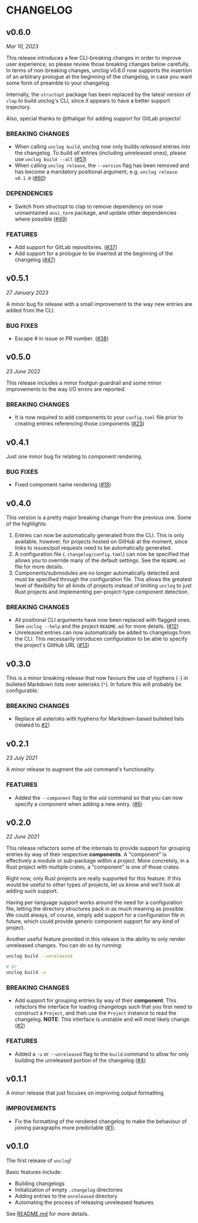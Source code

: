 # CHANGELOG

## v0.6.0

*Mar 10, 2023*

This release introduces a few CLI-breaking changes in order to improve user
experience, so please review those breaking changes below carefully. In terms of
non-breaking changes, unclog v0.6.0 now supports the insertion of an arbitrary
prologue at the beginning of the changelog, in case you want some form of
preamble to your changelog.

Internally, the `structopt` package has been replaced by the latest version of
`clap` to build unclog's CLI, since it appears to have a better support
trajectory.

Also, special thanks to @thaligar for adding support for GitLab projects!

### BREAKING CHANGES

- When calling `unclog build`, unclog now only builds
  _released_ entries into the changelog. To build _all_ entries
  (including unreleased ones), please use `unclog build --all`
  ([\#51](https://github.com/informalsystems/unclog/issues/51))
- When calling `unclog release`, the `--version` flag has been removed and
  has become a mandatory positional argument, e.g. `unclog release v0.1.0`
  ([\#60](https://github.com/informalsystems/unclog/pull/60))

### DEPENDENCIES

- Switch from structopt to clap to remove dependency on now unmaintained
  `ansi_term` package, and update other dependencies where possible
  ([\#49](https://github.com/informalsystems/unclog/pull/49))

### FEATURES

- Add support for GitLab repositories.
  ([#37](https://github.com/informalsystems/unclog/pull/37))
- Add support for a prologue to be inserted at the beginning of the changelog
  ([\#47](https://github.com/informalsystems/unclog/issues/47))

## v0.5.1

*27 January 2023*

A minor bug fix release with a small improvement to the way new entries are
added from the CLI.

### BUG FIXES

- Escape \# in issue or PR number.
  ([\#38](https://github.com/informalsystems/unclog/issues/38))

## v0.5.0

*23 June 2022*

This release includes a minor footgun guardrail and some minor improvements to
the way I/O errors are reported.

### BREAKING CHANGES

- It is now required to add components to your `config.toml`
  file prior to creating entries referencing those components
  ([#23](https://github.com/informalsystems/unclog/issues/23))

## v0.4.1

Just one minor bug fix relating to component rendering.

### BUG FIXES

- Fixed component name rendering
  ([#19](https://github.com/informalsystems/unclog/issues/19))

## v0.4.0

This version is a pretty major breaking change from the previous one. Some of
the highlights:

1. Entries can now be automatically generated from the CLI. This is only
   available, however, for projects hosted on GitHub at the moment, since links
   to issues/pull requests need to be automatically generated.
2. A configuration file (`.changelog/config.toml`) can now be specified that
   allows you to override many of the default settings. See the `README.md` file
   for more details.
3. Components/submodules are no longer automatically detected and must be
   specified through the configuration file. This allows the greatest level of
   flexibility for all kinds of projects instead of limiting `unclog` to just
   Rust projects and implementing per-project-type component detection.

### BREAKING CHANGES

- All positional CLI arguments have now been replaced with flagged ones. See
  `unclog --help` and the project `README.md` for more details.
  ([#12](https://github.com/informalsystems/unclog/issues/12))
- Unreleased entries can now automatically be added to changelogs from the CLI.
  This necessarily introduces configuration to be able to specify the project's
  GitHub URL ([#13](https://github.com/informalsystems/unclog/issues/13))

## v0.3.0

This is a minor breaking release that now favours the use of hyphens (`-`) in
bulleted Markdown lists over asterisks (`*`). In future this will probably be
configurable.

### BREAKING CHANGES

- Replace all asterisks with hyphens for Markdown-based bulleted lists (related
  to [#2](https://github.com/informalsystems/unclog/issues/2))

## v0.2.1

*23 July 2021*

A minor release to augment the `add` command's functionality.

### FEATURES

* Added the `--component` flag to the `add` command so that you can now specify
  a component when adding a new entry.
  ([#6](https://github.com/informalsystems/unclog/issues/6))

## v0.2.0

*22 June 2021*

This release refactors some of the internals to provide support for grouping
entries by way of their respective **components**. A "component" is effectively
a module or sub-package within a project. More concretely, in a Rust project
with multiple crates, a "component" is one of those crates.

Right now, only Rust projects are really supported for this feature. If this
would be useful to other types of projects, let us know and we'll look at adding
such support.

Having per-language support works around the need for a configuration file,
letting the directory structures pack in as much meaning as possible. We could
always, of course, simply add support for a configuration file in future, which
could provide generic component support for any kind of project.

Another useful feature provided in this release is the ability to only render
unreleased changes. You can do so by running:

```bash
unclog build --unreleased

# Or
unclog build -u
```

### BREAKING CHANGES

* Add support for grouping entries by way of their **component**. This refactors
  the interface for loading changelogs such that you first need to construct a
  `Project`, and then use the `Project` instance to read the changelog.
  **NOTE**: This interface is unstable and will most likely change.
  ([#2](https://github.com/informalsystems/unclog/issues/2))

### FEATURES

* Added a `-u` or `--unreleased` flag to the `build` command to allow for only
  building the unreleased portion of the changelog
  ([#4](https://github.com/informalsystems/unclog/pull/4))

## v0.1.1

A minor release that just focuses on improving output formatting.

### IMPROVEMENTS

* Fix the formatting of the rendered changelog to make the behaviour of joining
  paragraphs more predictable
  ([#1](https://github.com/informalsystems/unclog/pull/1)).

## v0.1.0

The first release of `unclog`!

Basic features include:

* Building changelogs
* Initialization of empty `.changelog` directories
* Adding entries to the `unreleased` directory
* Automating the process of releasing unreleased features

See [README.md](README.md) for more details.

